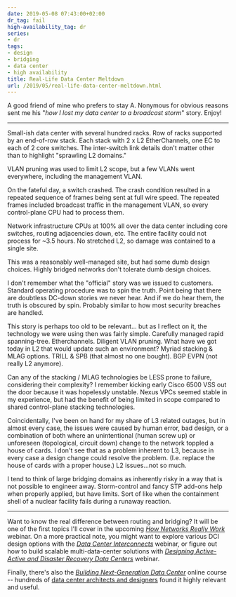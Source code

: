 ```yaml
---
date: 2019-05-08 07:43:00+02:00
dr_tag: fail
high-availability_tag: dr
series:
- dr
tags:
- design
- bridging
- data center
- high availability
title: Real-Life Data Center Meltdown
url: /2019/05/real-life-data-center-meltdown.html
---
```

A good friend of mine who prefers to stay A. Nonymous for obvious reasons sent me his "*how I lost my data center to a broadcast storm*" story. Enjoy!

---

Small-ish data center with several hundred racks. Row of racks supported by an end-of-row stack. Each stack with 2 x L2 EtherChannels, one EC to each of 2 core switches. The inter-switch link details don't matter other than to highlight "sprawling L2 domains.\"

VLAN pruning was used to limit L2 scope, but a few VLANs went everywhere, including the management VLAN.
<!--more-->
On the fateful day, a switch crashed. The crash condition resulted in a repeated sequence of frames being sent at full wire speed. The repeated frames included broadcast traffic in the management VLAN, so every control-plane CPU had to process them.

Network infrastructure CPUs at 100% all over the data center including core switches, routing adjacencies down, etc. The entire facility could not process for \~3.5 hours. No stretched L2, so damage was contained to a single site.

This was a reasonably well-managed site, but had some dumb design choices. Highly bridged networks don't tolerate dumb design choices.

I don't remember what the "official\" story was we issued to customers. Standard operating procedure was to spin the truth. Point being that there are doubtless DC-down stories we never hear. And if we do hear them, the truth is obscured by spin. Probably similar to how most security breaches are handled.

This story is perhaps too old to be relevant... but as I reflect on it, the technology we were using then was fairly simple. Carefully managed rapid spanning-tree. Etherchannels. Diligent VLAN pruning. What have we got today in L2 that would update such an environment? Myriad stacking & MLAG options. TRILL & SPB (that almost no one bought). BGP EVPN (not really L2 anymore).

Can any of the stacking / MLAG technologies be LESS prone to failure, considering their complexity? I remember kicking early Cisco 6500 VSS out the door because it was hopelessly unstable. Nexus VPCs seemed stable in my experience, but had the benefit of being limited in scope compared to shared control-plane stacking technologies.

Coincidentally, I've been on hand for my share of L3 related outages, but in almost every case, the issues were caused by human error, bad design, or a combination of both where an unintentional (human screw up) or unforeseen (topological, circuit down) change to the network toppled a house of cards. I don't see that as a problem inherent to L3, because in every case a design change could resolve the problem. (I.e. replace the house of cards with a proper house.) L2 issues...not so much.

I tend to think of large bridging domains as inherently risky in a way that is not possible to engineer away. Storm-control and fancy STP add-ons help when properly applied, but have limits. Sort of like when the containment shell of a nuclear facility fails during a runaway reaction.

---

Want to know the real difference between routing and bridging? It will be one of the first topics I'll cover in the upcoming [*How Networks Really Work*](https://www.ipspace.net/How_Networks_Really_Work) webinar. On a more practical note, you might want to explore various DCI design options with the [*Data Center Interconnects*](https://www.ipspace.net/Data_Center_Interconnects) webinar, or figure out how to build scalable multi-data-center solutions with [*Designing Active-Active and Disaster Recovery Data Centers*](https://www.ipspace.net/Designing_Active-Active_and_Disaster_Recovery_Data_Centers) webinar.

Finally, there's also the [*Building Next-Generation Data Center*](https://www.ipspace.net/Building_Next-Generation_Data_Center) online course -- hundreds of [data center architects and designers](https://www.linkedin.com/school/ipspace-building-next-generation-data-center-course/) found it highly relevant and useful.
